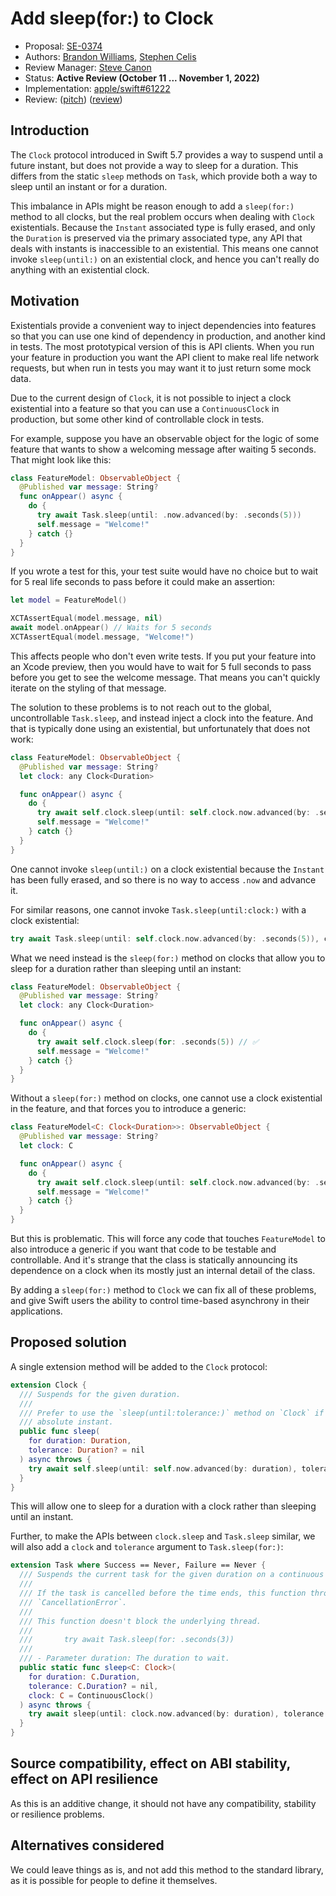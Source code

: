 # Add sleep(for:) to Clock

* Proposal: [SE-0374](0374-clock-sleep-for.md)
* Authors: [Brandon Williams](https://github.com/mbrandonw), [Stephen Celis](https://github.com/stephencelis)
* Review Manager: [Steve Canon](https://github.com/stephentyrone)
* Status: **Active Review (October 11 ... November 1, 2022)**
* Implementation: [apple/swift#61222](https://github.com/apple/swift/pull/61222)
* Review: ([pitch](https://forums.swift.org/t/pitch-clock-sleep-for/60376)) ([review](https://forums.swift.org/t/se-0374-add-sleep-for-to-clock/60787))

## Introduction

The `Clock` protocol introduced in Swift 5.7 provides a way to suspend until a future instant, but 
does not provide a way to sleep for a duration. This differs from the static `sleep` methods on
`Task`, which provide both a way to sleep until an instant or for a duration.

This imbalance in APIs might be reason enough to add a `sleep(for:)` method to all clocks, but the
real problem occurs when dealing with `Clock` existentials. Because the `Instant` associated type
is fully erased, and only the `Duration` is preserved via the primary associated type, any API
that deals with instants is inaccessible to an existential. This means one cannot invoke 
`sleep(until:)` on an existential clock, and hence you can't really do anything with an existential
clock.

## Motivation

Existentials provide a convenient way to inject dependencies into features so that you can use one
kind of dependency in production, and another kind in tests. The most prototypical version of this
is API clients. When you run your feature in production you want the API client to make real life
network requests, but when run in tests you may want it to just return some mock data.

Due to the current design of `Clock`, it is not possible to inject a clock existential into a 
feature so that you can use a `ContinuousClock` in production, but some other kind of controllable
clock in tests.

For example, suppose you have an observable object for the logic of some feature that wants to show
a welcoming message after waiting 5 seconds. That might look like this:

```swift
class FeatureModel: ObservableObject {
  @Published var message: String?
  func onAppear() async {
    do {
      try await Task.sleep(until: .now.advanced(by: .seconds(5)))
      self.message = "Welcome!"
    } catch {}
  }
}
```

If you wrote a test for this, your test suite would have no choice but to wait for 5 real life
seconds to pass before it could make an assertion:

```swift
let model = FeatureModel()

XCTAssertEqual(model.message, nil)
await model.onAppear() // Waits for 5 seconds
XCTAssertEqual(model.message, "Welcome!")
```

This affects people who don't even write tests. If you put your feature into an Xcode preview, then
you would have to wait for 5 full seconds to pass before you get to see the welcome message. That
means you can't quickly iterate on the styling of that message.

The solution to these problems is to not reach out to the global, uncontrollable `Task.sleep`, and
instead inject a clock into the feature. And that is typically done using an existential, but
unfortunately that does not work:

```swift
class FeatureModel: ObservableObject {
  @Published var message: String?
  let clock: any Clock<Duration>

  func onAppear() async {
    do {
      try await self.clock.sleep(until: self.clock.now.advanced(by: .seconds(5))) // 🛑
      self.message = "Welcome!"
    } catch {}
  }
}
```

One cannot invoke `sleep(until:)` on a clock existential because the `Instant` has been fully 
erased, and so there is no way to access `.now` and advance it.

For similar reasons, one cannot invoke `Task.sleep(until:clock:)` with a clock existential:

```swift
try await Task.sleep(until: self.clock.now.advanced(by: .seconds(5)), clock: self.clock) // 🛑
```

What we need instead is the `sleep(for:)` method on clocks that allow you to sleep for a duration
rather than sleeping until an instant:

```swift
class FeatureModel: ObservableObject {
  @Published var message: String?
  let clock: any Clock<Duration>

  func onAppear() async {
    do {
      try await self.clock.sleep(for: .seconds(5)) // ✅
      self.message = "Welcome!"
    } catch {}
  }
}
```

Without a `sleep(for:)` method on clocks, one cannot use a clock existential in the feature, and
that forces you to introduce a generic:

```swift
class FeatureModel<C: Clock<Duration>>: ObservableObject {
  @Published var message: String?
  let clock: C

  func onAppear() async {
    do {
      try await self.clock.sleep(until: self.clock.now.advanced(by: .seconds(5)))
      self.message = "Welcome!"
    } catch {}
  }
}
```

But this is problematic. This will force any code that touches `FeatureModel` to also introduce a
generic if you want that code to be testable and controllable. And it's strange that the class
is statically announcing its dependence on a clock when its mostly just an internal detail of the
class.

By adding a `sleep(for:)` method to `Clock` we can fix all of these problems, and give Swift users
the ability to control time-based asynchrony in their applications.

## Proposed solution

A single extension method will be added to the `Clock` protocol:

```swift
extension Clock {
  /// Suspends for the given duration.
  ///
  /// Prefer to use the `sleep(until:tolerance:)` method on `Clock` if you have access to an 
  /// absolute instant.
  public func sleep(
    for duration: Duration,
    tolerance: Duration? = nil
  ) async throws {
    try await self.sleep(until: self.now.advanced(by: duration), tolerance: tolerance)
  }
}
```

This will allow one to sleep for a duration with a clock rather than sleeping until an instant.

Further, to make the APIs between `clock.sleep` and `Task.sleep` similar, we will also add a `clock` and `tolerance` argument to `Task.sleep(for:)`:

```swift
extension Task where Success == Never, Failure == Never {
  /// Suspends the current task for the given duration on a continuous clock.
  ///
  /// If the task is cancelled before the time ends, this function throws 
  /// `CancellationError`.
  ///
  /// This function doesn't block the underlying thread.
  ///
  ///       try await Task.sleep(for: .seconds(3))
  ///
  /// - Parameter duration: The duration to wait.
  public static func sleep<C: Clock>(
    for duration: C.Duration,
    tolerance: C.Duration? = nil,
    clock: C = ContinuousClock()
  ) async throws {
    try await sleep(until: clock.now.advanced(by: duration), tolerance: tolerance, clock: clock)
  }
}
```

## Source compatibility, effect on ABI stability, effect on API resilience

As this is an additive change, it should not have any compatibility, stability or resilience 
problems.

## Alternatives considered

We could leave things as is, and not add this method to the standard library, as it is possible for
people to define it themselves.
